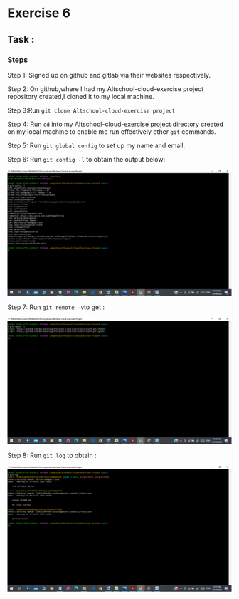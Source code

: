 # Exercise 6

## Task :

### Steps

Step 1: Signed up on github and gitlab via their websites respectively. 

Step 2: On github,where I had my Altschool-cloud-exercise project repository created,I cloned it to my local machine.

Step 3:Run `git clone Altschool-cloud-exercise project`

Step 4: Run `cd` into my Altschool-cloud-exercise project directory created on my local machine to enable me run effectively other `git` commands.

Step 5: Run `git global config` to set up my name and email.

Step 6: Run `git config -l` to obtain the output below:

![git.config-l](https://github.com/Dev-Edidiong/Altschool-Cloud-Exercises-Project/blob/38db34bd0458fc5639b3b0d1a31c4018cd2741fc/Exercise_6/git.config-l.png)

Step 7: Run `git remote -v`to get :

![git.remote-v](https://github.com/Dev-Edidiong/Altschool-Cloud-Exercises-Project/blob/372be0e4a7512fe1f03a87af16bdf73d896f89ec/Exercise_6/git.remote-v.png)

Step 8: Run `git log` to obtain :

![gitlog](https://github.com/Dev-Edidiong/Altschool-Cloud-Exercises-Project/blob/12ee4bea327ec3d721d08c639f9cd6bd39c6fc65/Exercise_6/gitlog.png) 
